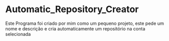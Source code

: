 # Automatic_Repository_Creator
Este Programa foi criado por mim como um pequeno projeto, este pede um nome e descrição e cria automaticamente um repositório  na conta selecionada
